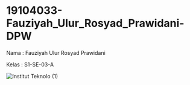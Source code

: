 # 19104033-Fauziyah_Ulur_Rosyad_Prawidani-DPW


Nama  : Fauziyah Ulur Rosyad Prawidani

Kelas : S1-SE-03-A


![Institut Teknolo (1)](https://user-images.githubusercontent.com/53574005/137582097-b8cffbd8-5ec4-4cd4-8d26-a21fd68398e5.png)

